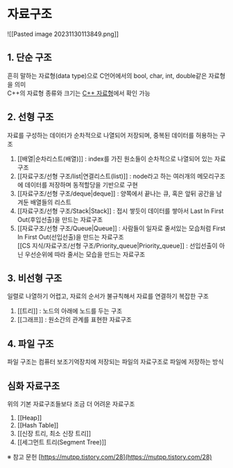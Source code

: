 # 자료구조

![[Pasted image 20231130113849.png]]

## 1. 단순 구조
흔히 말하는 자료형(data type)으로 C언어에서의 bool, char, int, double같은 자료형을 의미  
C++의 자료형 종류와 크기는 [C++ 자료형](https://learn.microsoft.com/ko-kr/cpp/cpp/fundamental-types-cpp?view=msvc-170)에서 확인 가능  

## 2. 선형 구조
자료를 구성하는 데이터가 순차적으로 나열되어 저장되며, 중복된 데이터를 허용하는 구조  
1) [[배열|순차리스트(배열)]] : index를 가진 원소들이 순차적으로 나열되어 있는 자료구조
2) [[자료구조/선형 구조/list|연결리스트(list)]] : node라고 하는 여러개의 메모리구조에 데이터를 저장하며 동적할당을 기반으로 구현
3) [[자료구조/선형 구조/deque|deque]] : 양쪽에서 끝나는 큐, 혹은 앞뒤 공간을 남겨둔 배열들의 리스트
4) [[자료구조/선형 구조/Stack|Stack]] :  접시 쌓듯이 데이터를 쌓아서 Last In First Out(후입선출)을 만드는 자료구조
5) [[자료구조/선형 구조/Queue|Queue]] : 사람들이 일자로 줄서있는 모습처럼 First In First Out(선입선출)을 만드는 자료구조  
	[[CS 지식/자료구조/선형 구조/Priority_queue|Priority_queue]] : 선입선출이 아닌 우선순위에 따라 줄서는 모습을 만드는 자료구조  

## 3. 비선형 구조
일렬로 나열하기 어렵고, 자료의 순서가 불규칙해서 자료를 연결하기 복잡한 구조
1) [[트리]] : 노드의 아래에 노드를 두는 구조
2) [[그래프]] : 원소간의 관계를 표현한 자료구조

## 4. 파일 구조
파일 구조는 컴퓨터 보조기억장치에 저장되는 파일의 자료구조로 파일에 저장하는 방식

## 심화 자료구조
위의 기본 자료구조들보다 조금 더 어려운 자료구조
1) [[Heap]]
2) [[Hash Table]]
3) [[신장 트리, 최소 신장 트리]]
4) [[세그먼트 트리(Segment Tree)]]



※ 참고 문헌
[https://mutpp.tistory.com/28](https://mutpp.tistory.com/28)